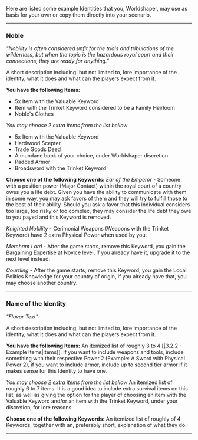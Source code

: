 Here are listed some example Identities that you, Worldshaper, may use as basis for your own or copy them directly into your scenario.

___
### Noble
_"Nobility is often considered unfit for the trials and tribulations of the wilderness, but when the topic is the hazardous royal court and their connections, they are ready for anything."_

A short description including, but not limited to, lore importance of the identity, what it does and what can the players expect from it.

__You have the following Items:__
- 5x Item with the Valuable Keyword
- Item with the Trinket Keyword considered to be a Family Heirloom
- Noble's Clothes

_You may choose 2 extra items from the list bellow_
- 5x Item with the Valuable Keyword
- Hardwood Scepter
- Trade Goods Deed
- A mundane book of your choice, under Worldshaper discretion
- Padded Armor
- Broadsword with the Trinket Keyword


__Choose one of the following Keywords:__
*Ear of the Emperor* - Someone with a position power (Major Contact) within the royal court of a country owes you a life debt. Given you have the ability to communicate with them in some way, you may ask favors of them and they will try to fulfill those to the best of their ability. Should you ask a favor that this individual considers too large, too risky or too complex, they may consider the life debt they owe to you payed and this Keyword is removed.

*Knighted Nobility* - Cerimonial Weapons (Weapons with the Trinket Keyword) have 2 extra Physical Power when used by you.

*Merchant Lord* - After the game starts, remove this Keyword, you gain the Bargaining Expertise at Novice level, if you already have it, upgrade it to the next level instead.

*Courtling* - After the game starts, remove this Keyword, you gain the Local Politics Knowledge for your country of origin, if you already have that, you may choose another country.
___
### Name of the Identity
_"Flavor Text"_

A short description including, but not limited to, lore importance of the identity, what it does and what can the players expect from it.

__You have the following Items:__
An itemized list of roughly 3 to 4 [[3.2.2 - Example Items|items]]. If you want to include weapons and tools, include something with their respective Power 2 (Example: A Sword with Physical Power 2), if you want to include armor, include up to second tier armor if it makes sense for this Identity to have one.

_You may choose 2 extra items from the list bellow_
An itemized list of roughly 6 to 7 items. It is a good idea to include extra survival items on this list, as well as giving the option for the player of choosing an item with the Valuable Keyword and/or an item with the Trinket Keyword, under your discretion, for lore reasons.


__Choose one of the following Keywords:__
An itemized list of roughly of 4 Keywords, together with an, preferably short, explanation of what they do.

___
